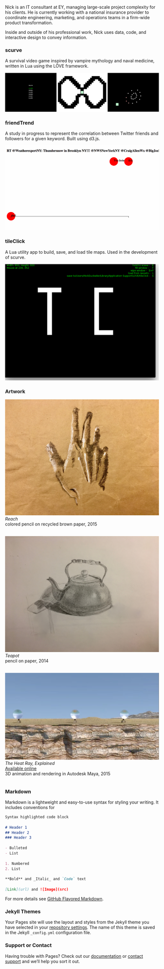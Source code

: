 Nick is an IT consultant at EY, managing large-scale project complexity for his clients. He is currently working with a national insurance provider to coordinate engineering, marketing, and operations teams in a firm-wide product transformation.

Inside and outside of his professional work, Nick uses data, code, and interactive design to convey information.

### scurve

A survival video game inspired by vampire mythology and naval medicine, written in Lua using the LÖVE framework.

![screenShotStitched](https://raw.githubusercontent.com/nduckwiler/scurve/master/assets/screenShotStitched.png)

### friendTrend

A study in progress to represent the correlation between Twitter friends and followers for a given keyword. Built using d3.js.

![friendTrend](https://raw.githubusercontent.com/nduckwiler/nduckwiler.github.io/master/assets/friendTrend.gif)


### tileClick

A Lua utility app to build, save, and load tile maps. Used in the development of scurve.

![TC-map](https://github.com/nduckwiler/tileClick/blob/master/assets/TC-map.png)

### Artwork

![reach](https://raw.githubusercontent.com/nduckwiler/artwork/master/reach.jpg)
*Reach*
<br>
colored pencil on recycled brown paper, 2015
<br><br>

![teapot](https://raw.githubusercontent.com/nduckwiler/artwork/master/teapot.jpg)
*Teapot*
<br>
pencil on paper, 2014
<br><br>

![heatRay](https://raw.githubusercontent.com/nduckwiler/nduckwiler.github.io/master/assets/heatRay.png)
*The Heat Ray, Explained*
<br>
[Available online](https://drive.google.com/open?id=0B33mqnSd1JA9VWRnTl81TmJEeXc)
<br>
3D animation and rendering in Autodesk Maya, 2015
<br><br>


### Markdown

Markdown is a lightweight and easy-to-use syntax for styling your writing. It includes conventions for

```markdown
Syntax highlighted code block

# Header 1
## Header 2
### Header 3

- Bulleted
- List

1. Numbered
2. List

**Bold** and _Italic_ and `Code` text

[Link](url) and ![Image](src)
```

For more details see [GitHub Flavored Markdown](https://guides.github.com/features/mastering-markdown/).

### Jekyll Themes

Your Pages site will use the layout and styles from the Jekyll theme you have selected in your [repository settings](https://github.com/nduckwiler/nduckwiler.github.io/settings). The name of this theme is saved in the Jekyll `_config.yml` configuration file.

### Support or Contact

Having trouble with Pages? Check out our [documentation](https://help.github.com/categories/github-pages-basics/) or [contact support](https://github.com/contact) and we’ll help you sort it out.
